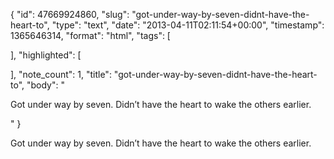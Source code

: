 {
  "id": 47669924860,
  "slug": "got-under-way-by-seven-didnt-have-the-heart-to",
  "type": "text",
  "date": "2013-04-11T02:11:54+00:00",
  "timestamp": 1365646314,
  "format": "html",
  "tags": [

  ],
  "highlighted": [

  ],
  "note_count": 1,
  "title": "got-under-way-by-seven-didnt-have-the-heart-to",
  "body": "<p>Got under way by seven. Didn&rsquo;t have the heart to wake the others earlier.</p>"
}

<p>Got under way by seven. Didn&rsquo;t have the heart to wake the others earlier.</p>